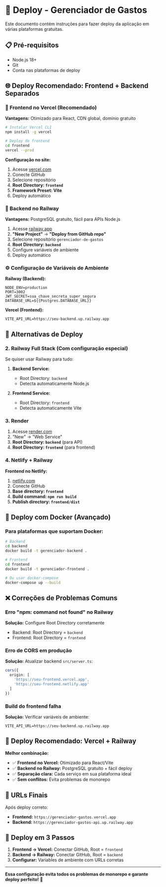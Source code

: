 # 🚀 Deploy - Gerenciador de Gastos

Este documento contém instruções para fazer deploy da aplicação em várias plataformas gratuitas.

## 📋 Pré-requisitos

- Node.js 18+
- Git
- Conta nas plataformas de deploy

## 🌐 Deploy Recomendado: Frontend + Backend Separados

### 🎨 Frontend no Vercel (Recomendado)

**Vantagens:** Otimizado para React, CDN global, domínio gratuito

```bash
# Instalar Vercel CLI
npm install -g vercel

# Deploy do frontend
cd frontend
vercel --prod
```

**Configuração no site:**
1. Acesse [vercel.com](https://vercel.com)
2. Conecte GitHub
3. Selecione repositório
4. **Root Directory: `frontend`**
5. **Framework Preset: Vite**
6. Deploy automático

### 🚂 Backend no Railway

**Vantagens:** PostgreSQL gratuito, fácil para APIs Node.js

1. Acesse [railway.app](https://railway.app)
2. **"New Project"** → **"Deploy from GitHub repo"**
3. Selecione repositório `gerenciador-de-gastos`
4. **Root Directory: `backend`**
5. Configure variáveis de ambiente
6. Deploy automático

### ⚙️ Configuração de Variáveis de Ambiente

**Railway (Backend):**
```env
NODE_ENV=production
PORT=3002
JWT_SECRET=sua_chave_secreta_super_segura
DATABASE_URL=${{Postgres.DATABASE_URL}}
```

**Vercel (Frontend):**
```env
VITE_API_URL=https://seu-backend.up.railway.app
```

## 🔄 Alternativas de Deploy

### 2. Railway Full Stack (Com configuração especial)

Se quiser usar Railway para tudo:

1. **Backend Service:**
   - Root Directory: `backend`
   - Detecta automaticamente Node.js

2. **Frontend Service:**
   - Root Directory: `frontend`  
   - Detecta automaticamente Vite

### 3. Render

1. Acesse [render.com](https://render.com)
2. "New" → "Web Service"
3. **Root Directory: `backend`** (para API)
4. **Root Directory: `frontend`** (para frontend)

### 4. Netlify + Railway

**Frontend no Netlify:**
1. [netlify.com](https://netlify.com)
2. Conecte GitHub
3. **Base directory: `frontend`**
4. **Build command: `npm run build`**
5. **Publish directory: `frontend/dist`**

## 🐳 Deploy com Docker (Avançado)

### Para plataformas que suportam Docker:

```bash
# Backend
cd backend
docker build -t gerenciador-backend .

# Frontend  
cd frontend
docker build -t gerenciador-frontend .

# Ou usar docker-compose
docker-compose up --build
```

## ❌ Correções de Problemas Comuns

### Erro "npm: command not found" no Railway

**Solução:** Configure Root Directory corretamente
- Backend: Root Directory = `backend`
- Frontend: Root Directory = `frontend`

### Erro de CORS em produção

**Solução:** Atualizar backend `src/server.ts`:
```typescript
cors({
  origin: [
    'https://seu-frontend.vercel.app',
    'https://seu-frontend.netlify.app'
  ]
})
```

### Build do frontend falha

**Solução:** Verificar variáveis de ambiente:
```env
VITE_API_URL=https://seu-backend.up.railway.app
```

## 🌟 Deploy Recomendado: Vercel + Railway

**Melhor combinação:**
- ✅ **Frontend no Vercel:** Otimizado para React/Vite
- ✅ **Backend no Railway:** PostgreSQL gratuito + fácil deploy
- ✅ **Separação clara:** Cada serviço em sua plataforma ideal
- ✅ **Sem conflitos:** Evita problemas de monorepo

## 📱 URLs Finais

Após deploy correto:
- **Frontend:** `https://gerenciador-gastos.vercel.app`
- **Backend:** `https://gerenciador-gastos-api.up.railway.app`

## 🎉 Deploy em 3 Passos

1. **Frontend → Vercel:** Conectar GitHub, Root = `frontend`
2. **Backend → Railway:** Conectar GitHub, Root = `backend`  
3. **Configurar:** Variables de ambiente com URLs corretas

---

**Essa configuração evita todos os problemas de monorepo e garante deploy perfeito!** 🚀